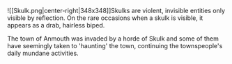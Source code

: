 ![[Skulk.png|center-right|348x348]]Skulks are violent, invisible entities only visible by reflection. On the rare occasions when a skulk is visible, it appears as a drab, hairless biped.

The town of Anmouth was invaded by a horde of Skulk and some of them have seemingly taken to 'haunting' the town, continuing the townspeople's daily mundane activities.